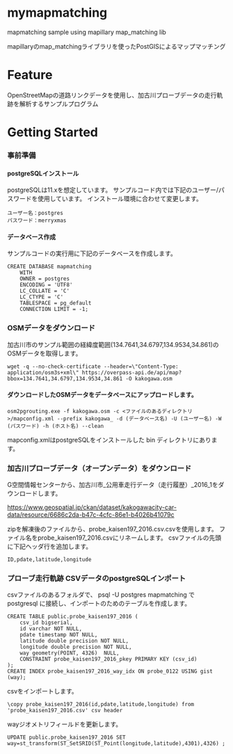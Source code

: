 # mymapmatching
mapmatching sample using mapillary map_matching lib 

mapillaryのmap_matchingライブラリを使ったPostGISによるマップマッチング

# Feature
OpenStreetMapの道路リンクデータを使用し、加古川プローブデータの走行軌跡を解析するサンプルプログラム

# Getting Started

### 事前準備
#### postgreSQLインストール
postgreSQLは11.xを想定しています。
サンプルコード内では下記のユーザー/パスワードを使用しています。
インストール環境に合わせて変更します。
~~~
ユーザー名：postgres
パスワード：merryxmas
~~~

#### データベース作成
サンプルコードの実行用に下記のデータベースを作成します。
~~~
CREATE DATABASE mapmatching
    WITH 
    OWNER = postgres
    ENCODING = 'UTF8'
    LC_COLLATE = 'C'
    LC_CTYPE = 'C'
    TABLESPACE = pg_default
    CONNECTION LIMIT = -1;
 ~~~

### OSMデータをダウンロード
加古川市のサンプル範囲の経緯度範囲(134.7641,34.6797,134.9534,34.861)のOSMデータを取得します。  
~~~
wget -q --no-check-certificate --header=\"Content-Type: application/osm3s+xml\" https://overpass-api.de/api/map?bbox=134.7641,34.6797,134.9534,34.861 -O kakogawa.osm
~~~

#### ダウンロードしたOSMデータをデータベースにアップロードします。
~~~
osm2pgrouting.exe -f kakogawa.osm -c <ファイルのあるディレクトリ>/mapconfig.xml --prefix kakogawa_ -d (データベース名) -U (ユーザー名) -W (パスワード) -h (ホスト名) --clean
~~~
mapconfig.xmlはpostgreSQLをインストールした bin ディレクトリにあります。

### 加古川プローブデータ（オープンデータ）をダウンロード
G空間情報センターから、加古川市_公用車走行データ（走行履歴）_2016_1をダウンロードします。

https://www.geospatial.jp/ckan/dataset/kakogawacity-car-data/resource/6686c2da-b47c-4cfc-86e1-b4026b41079c

zipを解凍後のファイルから、probe_kaisen197_2016.csv.csvを使用します。
ファイル名をprobe_kaisen197_2016.csvにリネームします。
csvファイルの先頭に下記ヘッダ行を追加します。
~~~
ID,pdate,latitude,longitude
~~~

### プローブ走行軌跡 CSVデータのpostgreSQLインポート
csvファイルのあるフォルダで、
psql -U postgres mapmatching で postgresql に接続し、インポートのためのテーブルを作成します。
~~~
CREATE TABLE public.probe_kaisen197_2016 (
	csv_id bigserial,
	id varchar NOT NULL,
	pdate timestamp NOT NULL,
	latitude double precision NOT NULL,
	longitude double precision NOT NULL,
	way geometry(POINT, 4326)  NULL,
	CONSTRAINT probe_kaisen197_2016_pkey PRIMARY KEY (csv_id)
);
CREATE INDEX probe_kaisen197_2016_way_idx ON probe_0122 USING gist (way);
~~~

csvをインポートします。
~~~
\copy probe_kaisen197_2016(id,pdate,latitude,longitude) from 'probe_kaisen197_2016.csv' csv header
~~~

wayジオメトリフィールドを更新します。
~~~
UPDATE public.probe_kaisen197_2016 SET way=st_transform(ST_SetSRID(ST_Point(longitude,latitude),4301),4326) ;
~~~
